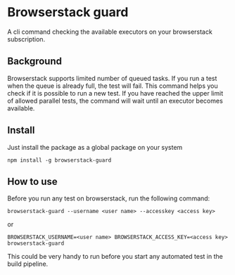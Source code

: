 # Browserstack guard
A cli command checking the available executors on your browserstack subscription.

## Background
Browserstack supports limited number of queued tasks. If you run a test when the queue is already full, the test will fail. This command helps you check if it is possible to run a new test. If you have reached the upper limit of allowed parallel tests, the command will wait until an executor becomes available.

## Install
Just install the package as a global package on your system
```
npm install -g browserstack-guard
```

## How to use
Before you run any test on browserstack, run the following command:
```
browserstack-guard --username <user name> --accesskey <access key>
```
or
```
BROWSERSTACK_USERNAME=<user name> BROWSERSTACK_ACCESS_KEY=<access key> browserstack-guard
```
This could be very handy to run before you start any automated test in the build pipeline.
